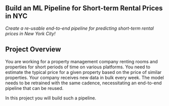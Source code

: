 ## Build an ML Pipeline for Short-term Rental Prices in NYC ##
*Create a re-usable end-to-end pipeline for predicting short-term rental prices in New York City!*

## Project Overview ##
You are working for a property management company renting rooms and properties for short periods of time on various platforms. You need to estimate the typical price for a given property based on the price of similar properties. Your company receives new data in bulk every week. The model needs to be retrained with the same cadence, necessitating an end-to-end pipeline that can be reused.

In this project you will build such a pipeline.
